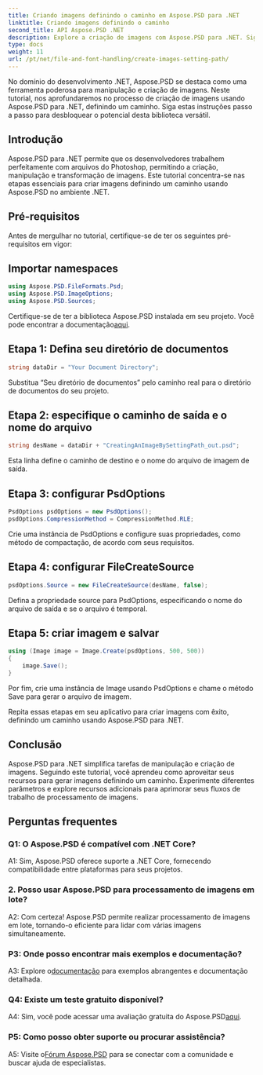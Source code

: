 ```yaml
---
title: Criando imagens definindo o caminho em Aspose.PSD para .NET
linktitle: Criando imagens definindo o caminho
second_title: API Aspose.PSD .NET
description: Explore a criação de imagens com Aspose.PSD para .NET. Siga nosso guia passo a passo e libere o potencial desta poderosa biblioteca.
type: docs
weight: 11
url: /pt/net/file-and-font-handling/create-images-setting-path/
---
```

No domínio do desenvolvimento .NET, Aspose.PSD se destaca como uma ferramenta poderosa para manipulação e criação de imagens. Neste tutorial, nos aprofundaremos no processo de criação de imagens usando Aspose.PSD para .NET, definindo um caminho. Siga estas instruções passo a passo para desbloquear o potencial desta biblioteca versátil.

## Introdução

Aspose.PSD para .NET permite que os desenvolvedores trabalhem perfeitamente com arquivos do Photoshop, permitindo a criação, manipulação e transformação de imagens. Este tutorial concentra-se nas etapas essenciais para criar imagens definindo um caminho usando Aspose.PSD no ambiente .NET.

## Pré-requisitos

Antes de mergulhar no tutorial, certifique-se de ter os seguintes pré-requisitos em vigor:

## Importar namespaces

```csharp
using Aspose.PSD.FileFormats.Psd;
using Aspose.PSD.ImageOptions;
using Aspose.PSD.Sources;
```

Certifique-se de ter a biblioteca Aspose.PSD instalada em seu projeto. Você pode encontrar a documentação[aqui](https://reference.aspose.com/psd/net/).

## Etapa 1: Defina seu diretório de documentos

```csharp
string dataDir = "Your Document Directory";
```

Substitua “Seu diretório de documentos” pelo caminho real para o diretório de documentos do seu projeto.

## Etapa 2: especifique o caminho de saída e o nome do arquivo

```csharp
string desName = dataDir + "CreatingAnImageBySettingPath_out.psd";
```

Esta linha define o caminho de destino e o nome do arquivo de imagem de saída.

## Etapa 3: configurar PsdOptions

```csharp
PsdOptions psdOptions = new PsdOptions();
psdOptions.CompressionMethod = CompressionMethod.RLE;
```

Crie uma instância de PsdOptions e configure suas propriedades, como método de compactação, de acordo com seus requisitos.

## Etapa 4: configurar FileCreateSource

```csharp
psdOptions.Source = new FileCreateSource(desName, false);
```

Defina a propriedade source para PsdOptions, especificando o nome do arquivo de saída e se o arquivo é temporal.

## Etapa 5: criar imagem e salvar

```csharp
using (Image image = Image.Create(psdOptions, 500, 500))
{
    image.Save();
}
```

Por fim, crie uma instância de Image usando PsdOptions e chame o método Save para gerar o arquivo de imagem.

Repita essas etapas em seu aplicativo para criar imagens com êxito, definindo um caminho usando Aspose.PSD para .NET.

## Conclusão

Aspose.PSD para .NET simplifica tarefas de manipulação e criação de imagens. Seguindo este tutorial, você aprendeu como aproveitar seus recursos para gerar imagens definindo um caminho. Experimente diferentes parâmetros e explore recursos adicionais para aprimorar seus fluxos de trabalho de processamento de imagens.

## Perguntas frequentes

### Q1: O Aspose.PSD é compatível com .NET Core?

A1: Sim, Aspose.PSD oferece suporte a .NET Core, fornecendo compatibilidade entre plataformas para seus projetos.

### 2. Posso usar Aspose.PSD para processamento de imagens em lote?

A2: Com certeza! Aspose.PSD permite realizar processamento de imagens em lote, tornando-o eficiente para lidar com várias imagens simultaneamente.

### P3: Onde posso encontrar mais exemplos e documentação?

 A3: Explore o[documentação](https://reference.aspose.com/psd/net/) para exemplos abrangentes e documentação detalhada.

### Q4: Existe um teste gratuito disponível?

 A4: Sim, você pode acessar uma avaliação gratuita do Aspose.PSD[aqui](https://releases.aspose.com/).

### P5: Como posso obter suporte ou procurar assistência?

 A5: Visite o[Fórum Aspose.PSD](https://forum.aspose.com/c/psd/34) para se conectar com a comunidade e buscar ajuda de especialistas.